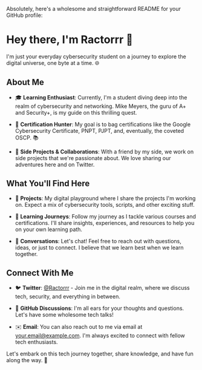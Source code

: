Absolutely, here's a wholesome and straightforward README for your GitHub profile:

# Hey there, I'm Ractorrr 👋

I'm just your everyday cybersecurity student on a journey to explore the digital universe, one byte at a time. 🌐

## About Me

- 🎓 **Learning Enthusiast**: Currently, I'm a student diving deep into the realm of cybersecurity and networking. Mike Meyers, the guru of A+ and Security+, is my guide on this thrilling quest.

- 📜 **Certification Hunter**: My goal is to bag certifications like the Google Cybersecurity Certificate, PNPT, PJPT, and, eventually, the coveted OSCP. 📚

- 🚀 **Side Projects & Collaborations**: With a friend by my side, we work on side projects that we're passionate about. We love sharing our adventures here and on Twitter.

## What You'll Find Here

- 🌟 **Projects**: My digital playground where I share the projects I'm working on. Expect a mix of cybersecurity tools, scripts, and other exciting stuff.

- 🧐 **Learning Journeys**: Follow my journey as I tackle various courses and certifications. I'll share insights, experiences, and resources to help you on your own learning path.

- 📢 **Conversations**: Let's chat! Feel free to reach out with questions, ideas, or just to connect. I believe that we learn best when we learn together.

## Connect With Me

- 🐦 **Twitter**: [@Ractorrr](https://twitter.com/Ractorrrrr) - Join me in the digital realm, where we discuss tech, security, and everything in between.

- 💬 **GitHub Discussions**: I'm all ears for your thoughts and questions. Let's have some wholesome tech talks!

- ✉️ **Email**: You can also reach out to me via email at [your.email@example.com](mailto:your.email@example.com). I'm always excited to connect with fellow tech enthusiasts.

Let's embark on this tech journey together, share knowledge, and have fun along the way. 🚀
